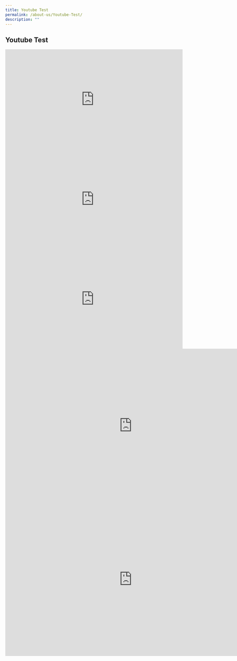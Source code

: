 ```yaml
---
title: Youtube Test
permalink: /about-us/Youtube-Test/
description: ""
---
```

## Youtube Test

<div style="text-align: center;"><iframe allowfullscreen="" allow="accelerometer; autoplay; clipboard-write; encrypted-media; gyroscope; picture-in-picture" frameborder="0" title="YouTube video player" src="https://www.youtube.com/embed/QR-tZqiKCrg" height="315" width="560"></iframe></div>

<div style="text-align: center;"><iframe allowfullscreen="allowfullscreen" frameborder="0" height="315" width="560" src="https://www.youtube.com/embed/9hgiAfrb2NA"></iframe></div>

<iframe allowfullscreen="" allow="accelerometer; autoplay; clipboard-write; encrypted-media; gyroscope; picture-in-picture" frameborder="0" title="YouTube video player" src="https://www.youtube.com/embed/QR-tZqiKCrg" height="315" width="560"></iframe>



<div style="text-align: center;"><iframe allowfullscreen="true" height="485" width="800" frameborder="0" src="https://docs.google.com/presentation/d/e/2PACX-1vRD5RVbiYVBcL3OLto5GmuLnQgVabhqQE10FNX-hmcpgtFBcTorRnUdrRVM67PNEw/embed?start=true&amp;loop=true&amp;delayms=3000"></iframe></div>


<iframe allowfullscreen="true" height="485" width="800" frameborder="0" src="https://docs.google.com/presentation/d/e/2PACX-1vRD5RVbiYVBcL3OLto5GmuLnQgVabhqQE10FNX-hmcpgtFBcTorRnUdrRVM67PNEw/embed?start=true&amp;loop=true&amp;delayms=3000"></iframe>


